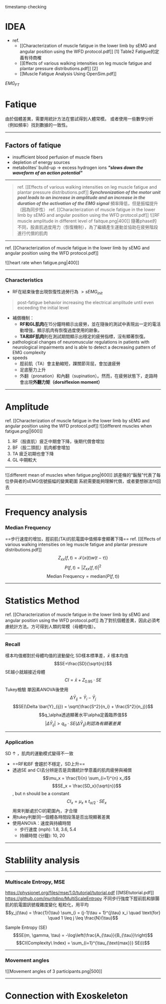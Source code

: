 <style>
    .reveal {
        font-family: 'Times New Roman', '標楷體';
        font-size: 30px;
        text-align: left;
        color: black;
        background-image: url('NTKLab_white bg.png');
        background-size: cover;
        background-position: center;
    }
	.with-border{
		border: 1px solid red;
	}
</style>

<grid drag="70 10" drop="-3 40">
timestamp checking
<!-- element style="font-size: 40px;align: left; text-align: left;color: white"-->
</grid>

<!-- slide bg="NTKLab_white bg_cover_resize.png"-->
# IDEA
- ref. 
	- [[Characterization of muscle fatigue in the lower limb by sEMG and angular position using the WFD protocol.pdf]] [1]  Table2 Fatigue的定義有待商榷
	- [[Effects of various walking intensities on leg muscle fatigue and plantar pressure distributions.pdf]] [2]
	- [[Muscle Fatigue Analysis Using OpenSim.pdf]]

$EMG_{FT}$
# Fatique
由於個體差異，需要用統計方法在嘗試得到人體常模。
或者使用一些數學分析（例如頻率）找到數據的一致性。

---
## Factors of fatique
- insufficient blood perfusion of muscle fibers
- depletion of energy sources
- metabolites’ build-up $\rightarrow$ excess hydrogen ions ***"slows down the waveform of an action potential"***

---

>ref. [[Effects of various walking intensities on leg muscle fatigue and plantar pressure distributions.pdf]]
>***Synchronization of the motor unit pool leads to an increase in amplitude and an increase in the duration of the activation of the EMG signal***
>頻率降低，但是振幅提升（因為同步性）
>ref. [[Characterization of muscle fatigue in the lower limb by sEMG and angular position using the WFD protocol.pdf]]
>![[RF muscle amplitude in different level of faitque.png|400]]
隨著phase的不同，股直肌過度用力（恢復機制），為了繼續產生運動並協助在疲勞階段進行代償的肌肉

---
ref. [[Characterization of muscle fatigue in the lower limb by sEMG and angular position using the WFD protocol.pdf]]

![[heart rate when fatigue.png|400]]

---
### Characteristics
- RF在結束後會出現恢復性過勞行為 $> sEMG_{init}$
>post-fatigue behavior increasing the electrical amplitude until even exceeding the initial level
- 補償機制：
	- **RF和GL肌肉**在15分鐘時顯示出疲勞，並在隨後的測試中表現出一定的電活動增強，顯示肌肉有恢復過度使用的跡象。
	- **TA和BF肌肉**則在測試期間顯示出穩定的疲勞指標，沒有顯著恢復。
- pathological changes of neuromuscular regulations in patients with neurological impairments and is able to detect a decreasing pattern of EMG complexity
- speeds
	- 脛前肌（TA）會主動縮短，踝關節背屈，會加速疲勞
	- 足底壓力上升
	- 外翻（pronation）和內翻（supination）。然而，在疲勞狀態下，走路時會出現**外翻力矩（dorsiflexion moment）**

---
# Amplitude
ref. [[Characterization of muscle fatigue in the lower limb by sEMG and angular position using the WFD protocol.pdf]]
![[different muscles when fatigue.png||600]]

1. RF（股直肌）疲乏中期會下降，後期代償會增加
2. BF（股二頭肌）肌肉都會增加
3. TA 疲乏初期也會下降
4. GL 中期較大

---

![[different mean of muscles when fatigue.png|600]]
誤差條的“鬍鬚”代表了每位參與者的sEMG信號振幅的變異範圍
系統需要能夠理解代償，或者要想辦法fit回去

---
# Frequency analysis
### Median Frequency
==步行速度的增加，脛前肌(TA)的肌電圖中值頻率會顯著下降==
ref. [[Effects of various walking intensities on leg muscle fatigue and plantar pressure distributions.pdf]]
$$Z_{xx}(f,t) = \mathcal{F} \left\{ x(t) w(t - \tau) \right\}$$
$$P(f,t) = |Z_{xx}(f,t)|^2
$$
$$\text{Median Frequency} = \text{median} \left( P(f,t) \right)
$$

---
# Statistics Method
ref. [[Characterization of muscle fatigue in the lower limb by sEMG and angular position using the WFD protocol.pdf]]
為了對抗個體差異，因此必須考慮統計方法。方可得到人類的常模（母體均值）。

---
### Recall
樣本均值鄉對於母體均值的波動變化
SD樣本標準差，$\bar{x}$ 樣本均值
$$SE=\frac{SD}{\sqrt{n}}$$
SE越小就越接近母體
$$CI=\bar{x}+Z_{0.95} \cdot SE$$
Tukey檢驗
單因素ANOVA後使用
$$\Delta \bar{Y}_{ij} = \bar{Y}_i - \bar{Y}_j$$
$$SE(\Delta \bar{Y}_{ij}) = \sqrt{\frac{S^2}{n_i} + \frac{S^2}{n_j}}$$
$$q_\alpha透過顯著水平\alpha定義臨界值$$
$$|\Delta \bar{Y}_{ij}| > q_\alpha \cdot SE(\Delta \bar{Y}_{ij})則認為有顯著差異$$

---
### Application
SD $\uparrow$ ，肌肉的運動模式變得不一致
- ==RF和BF 會趨於不穩定，SD上升==
- 透過SE and CI去分辨是否是具備統計學意義的肌肉疲勞與補償
$$\mu_x = \frac{1}{n} \sum_{i=1}^{n} x_i$$
$$SE_x = \frac{SD_x}{\sqrt{n}}$$, but n should be a constant
$$CI_x = \mu_x \pm t_{\alpha/2} \cdot SE_x$$
用來判斷處於CI的範圍內，才合理
- 用tukey判斷同一個體各時間段落是否出現顯著差異
- 使用ANOVA：速度與持續時間
	- 步行速度 (mph): 1.8, 3.6, 5.4
	- 持續時間 (分鐘): 10, 20

---
# Stablility analysis

---
### Multiscale Entropy, MSE
https://physionet.org/files/mse/1.0/tutorial/tutorial.pdf
[[MSEtutorial.pdf]]
https://github.com/inuritdino/MultiScaleEntropy
不同步行強度下脛前肌和腓腸肌的肌電圖訊號複雜度變化
粗粒化，用平均
$$y_j(\tau) = \frac{1}{\tau} \sum_{i = (j-1)\tau + 1}^{j\tau} x_i \quad \text{for} \quad 1 \leq j \leq \frac{N}{\tau}$$

Sample Entropy (SE)
$$SE(m, \gamma, \tau) = -\log\left(\frac{A_{\tau}}{B_{\tau}}\right)$$
$$CI(Complexity\ Index) = \sum_{i=1}^{\tau_{\text{max}}} SE(i)$$

---
### Movement angles
![[Movement angles of 3 participants.png|500]]

---
# Connection with Exoskeleton